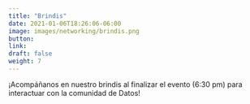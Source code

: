```yaml
---
title: "Brindis"
date: 2021-01-06T18:26:06-06:00
image: images/networking/brindis.png
button: 
link: 
draft: false
weight: 7
---
```


¡Acompáñanos en nuestro brindis al finalizar el evento (6:30 pm) para interactuar con la comunidad de Datos!